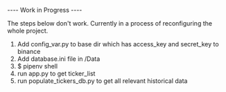 ---- Work in Progress ----

The steps below don't work. Currently in a process of reconfiguring the whole project.

1. Add config_var.py to base dir which has access_key and secret_key to binance
3. Add database.ini file in /Data
4. $ pipenv shell
5. run app.py to get ticker_list
6. run populate_tickers_db.py to get all relevant historical data
